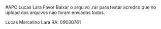 #APO Lucas Lara
Favor Baixar o arquivo .rar para testar acredito que no upload dos arquivos nao foram enviados todos.

Lucas Marcelino Lara RA: 09030761
